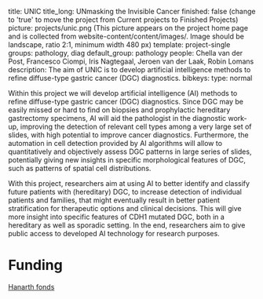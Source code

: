title: UNIC
title_long: UNmasking the Invisible Cancer
finished: false (change to 'true' to move the project from Current projects to Finished Projects)
picture: projects/unic.png (This picture appears on the project home page and is collected from website-content/content/images/. Image should be landscape, ratio 2:1, minimum width 480 px)
template: project-single
groups: pathology, diag
default_group: pathology
people: Chella van der Post, Francesco Ciompi, Iris Nagtegaal, Jeroen van der Laak, Robin Lomans
description: The aim of UNIC is to develop artificial intelligence methods to refine diffuse-type gastric cancer (DGC) diagnostics. 
bibkeys: 
type: normal

Within this project we will develop artificial intelligence (AI) methods to refine diffuse-type gastric cancer (DGC) diagnostics. Since DGC may be easily missed or hard to find on biopsies and prophylactic hereditary gastrectomy specimens, AI will aid the pathologist in the diagnostic work-up, improving the detection of relevant cell types among a very large set of slides, with high potential to improve cancer diagnostics. Furthermore, the automation in cell detection provided by AI algorithms will allow to quantitatively and objectively assess DGC patterns in large series of slides, potentially giving new insights in specific morphological features of DGC, such as patterns of spatial cell distributions. 

With this project, researchers aim at using AI to better identify and classify future patients with (hereditary) DGC, to increase detection of individual patients and families, that might eventually result in better patient stratification for therapeutic options and clinical decisions. This will give more insight into specific features of CDH1 mutated DGC, both in a hereditary as well as sporadic setting. In the end, researchers aim to give public access to developed AI technology for research purposes.

# Funding
[Hanarth fonds](https://www.hanarthfonds.nl/en/home)
